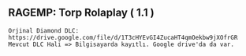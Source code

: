 ## RAGEMP: Torp Rolaplay ( 1.1 )


    Orjinal Diamond DLC: https://drive.google.com/file/d/1T3cHYEvGI4ZucaHT4qmOekbw9jXOfrGR
    Mevcut DLC Hali => Bilgisayarda kayıtlı. Google drive'da da var.

